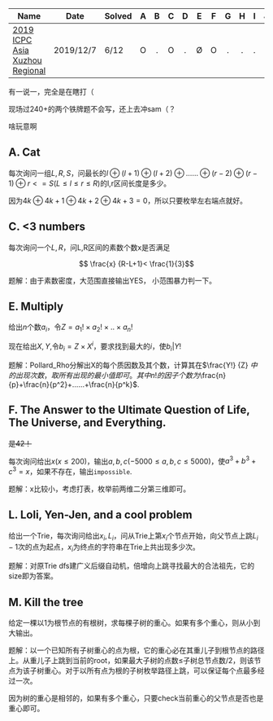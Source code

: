 | Name                                                         | Date      | Solved |  A   |  B   |  C   |  D   |  E   |  F   |  G   |  H   |  I   |  J   |  K   | L    | M    |
| ------------------------------------------------------------ | --------- | ------ | :--: | :--: | :--: | :--: | :--: | :--: | :--: | :--: | :--: | :--: | :--: | ---- | ---- |
| [2019 ICPC Asia Xuzhou Regional](https://www.jisuanke.com/contest/5529?view=challenges) | 2019/12/7 | 6/12   |  O   |  .   |  O   |  .   |  Ø   |  O   |  .   |  .   |  .   |  .   |  .   | O    | Ø    |

有一说一，完全是在瞎打（

现场过240+的两个铁牌题不会写，还上去冲sam（？

啥玩意啊

## A. Cat

每次询问一组$L,R,S$，问最长的$l⊕(l+1)⊕(l+2)⊕……⊕(r-2)⊕(r-1)⊕r<=S(L≤l≤r≤R)$的l,r区间长度是多少。

因为$4k⊕4k+1⊕4k+2⊕4k+3=0$，所以只要枚举左右端点就好。

## C. <3 numbers

每次询问一个$L,R$，问L,R区间的素数个数x是否满足

$$ \frac{x} {R-L+1}< \frac{1}{3}$$

题解：由于素数密度，大范围直接输出YES， 小范围暴力判一下。

## E. Multiply

给出$n$个数$a_i$，令$Z=a_1!×a_2!×..×a_n!$

现在给出$X,Y$,令$b_i=Z×X^i$，要求找到最大的$i$，使$b_i|Y!$

题解：Pollard_Rho分解出X的每个质因数及其个数，计算其在$\frac{Y!} {Z} $中的出现次数，取所有出现的最小值即可。其中n!的因子个数为$\frac{n}{p}+\frac{n}{p^2}+……+\frac{n}{p^k}$.

## F. The Answer to the Ultimate Question of Life, The Universe, and Everything.

~~是42！~~

每次询问给出$x(x≤200)$，输出$a,b,c(-5000≤a,b,c≤5000)$，使$a^3+b^3+c^3=x$，如果不存在，输出`impossible`.

题解：x比较小，考虑打表，枚举前两维二分第三维即可。

## L. Loli, Yen-Jen, and a cool problem

给出一个Trie，每次询问给出$x_i,L_i$，问从Trie上第$x_i$个节点开始，向父节点上跳$L_i-1$次的点为起点，$x_i$为终点的字符串在Trie上共出现多少次。

题解：对原Trie dfs建广义后缀自动机，倍增向上跳寻找最大的合法祖先，它的size即为答案。

## M. Kill the tree

给定一棵以1为根节点的有根树，求每棵子树的重心。如果有多个重心，则从小到大输出。

题解：以一个已知所有子树重心的点为根，它的重心必在其重儿子到根节点的路径上。从重儿子上跳到当前的root，如果最大子树的点数≤子树总节点数/2，则该节点为该子树重心。对于以所有点为根的子树枚举路径上跳，可以保证每个点最多经过一次。

因为树的重心是相邻的，如果有多个重心，只要check当前重心的父节点是否也是重心即可。